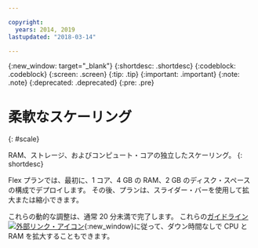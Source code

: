 ```yaml
---

copyright:
  years: 2014, 2019
lastupdated: "2018-03-14"

---
```


<!-- Attribute definitions --> 
{:new_window: target="_blank"}
{:shortdesc: .shortdesc}
{:codeblock: .codeblock}
{:screen: .screen}
{:tip: .tip}
{:important: .important}
{:note: .note}
{:deprecated: .deprecated}
{:pre: .pre}

# 柔軟なスケーリング
{: #scale}

RAM、ストレージ、およびコンピュート・コアの独立したスケーリング。 
{: shortdesc}

Flex プランでは、最初に、1 コア、4 GB の RAM、2 GB のディスク・スペースの構成でデプロイします。 その後、プランは、スライダー・バーを使用して拡大または縮小できます。

これらの動的な調整は、通常 20 分未満で完了します。 これらの[ガイドライン![外部リンク・アイコン](../../icons/launch-glyph.svg "外部リンク・アイコン")](https://developer.ibm.com/answers/questions/381931/how-can-i-scale-cpu-up-and-down-without-downtime-o.html){:new_window}に従って、ダウン時間なしで CPU と RAM を拡大することもできます。
